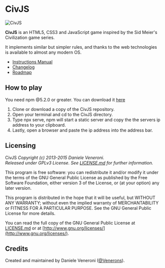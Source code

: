 # CivJS
![CivJS](/img/Civis-main-menu.png)

**CivJS** is an HTML5, CSS3 and JavaScript game inspired by the Sid Meier's Civilization game series.

It implements similar but simpler rules, and thanks to the web technologies is available to almost any modern OS.

* [Instructions Manual](https://github.com/Venerons/CivJS/wiki/Instructions-Manual)
* [Changelog](https://github.com/Venerons/CivJS/wiki/Changelog)
* [Roadmap](https://github.com/Venerons/CivJS/wiki/Roadmap)

## How to play
You need npm @5.2.0 or greater. You can download it [here](https://nodejs.org/en/)
1. Clone or download a copy of the CivJS repository.
2. Open your terminal and cd to the CivJS directory.
3. Type npx serve, npm will start a static server and copy the the servers ip address to your clipboard.
4. Lastly, open a browser and paste the ip address into the address bar.

## Licensing
CivJS
_Copyright (c) 2013-2015 Daniele Veneroni._  
_Released under GPLv3 License. See [LICENSE.md](LICENSE.md) for further information._  

This program is free software: you can redistribute it and/or modify it under the terms of the GNU General Public License as published by the Free Software Foundation, either version 3 of the License, or (at your option) any later version.  

This program is distributed in the hope that it will be useful, but WITHOUT ANY WARRANTY; without even the implied warranty of
MERCHANTABILITY or FITNESS FOR A PARTICULAR PURPOSE. See the GNU General Public License for more details.  

You can read the full copy of the GNU General Public License at [LICENSE.md](LICENSE.md) or at [http://www.gnu.org/licenses/](http://www.gnu.org/licenses/).  

## Credits

Created and maintained by Daniele Veneroni ([@Venerons](http://twitter.com/Venerons)).
